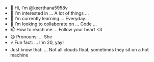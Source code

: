 - 👋 Hi, I’m @keerthana5958v      
- 👀 I’m interested in ... A lot of things ...       
- 🌱 I’m currently learning ... Everyday...           
- 💞️ I’m looking to collaborate on ... Code ...           
- 📫 How to reach me ... Follow your heart <3              
- 😄 Pronouns: ... She      
- ⚡ Fun fact: ... I'm 20, yay!           
- Just know that: ... Not all clouds float, sometimes they sit on a hot machine    
   
<!--- 
keerthana5958v/keerthana5958v is a ✨ special ✨ repository because its `README.md` (this file) appears on your GitHub profile.
You can click the Preview link to take a look at your changes.
--->
